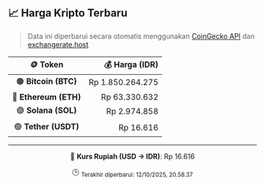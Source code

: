 

<!-- HARGA_KRIPTO -->
## 📈 Harga Kripto Terbaru

> Data ini diperbarui secara otomatis menggunakan [CoinGecko API](https://www.coingecko.com/) dan [exchangerate.host](https://exchangerate.host/)

<div align="center">

| 🪙 Token | 💰 Harga (IDR) |
|:------:|---------------:|
| 🟠 **Bitcoin (BTC)**   | Rp 1.850.264.275 |
| 🔵 **Ethereum (ETH)**  | Rp 63.330.632 |
| 🟣 **Solana (SOL)**    | Rp 2.974.858 |
| 🟢 **Tether (USDT)**   | Rp 16.616 |

---

💱 **Kurs Rupiah (USD → IDR)**: Rp 16.616

🕒 <sub>Terakhir diperbarui: 12/10/2025, 20.58.37</sub>

</div>
<!-- /HARGA_KRIPTO -->